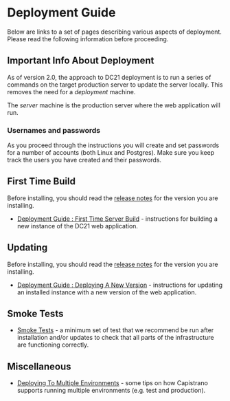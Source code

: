 # Deployment Guide

Below are links to a set of pages describing various aspects of deployment. Please read the following information before proceeding.

## Important Info About Deployment
As of version 2.0, the approach to DC21 deployment is to run a series of commands on the target production server to update the server locally. This removes the need for a _deployment_ machine.

The _server_ machine is the production server where the web application will run.

### Usernames and passwords
As you proceed through the instructions you will create and set passwords for a number of accounts (both Linux and Postgres). Make sure you keep track the users you have created and their passwords.

## First Time Build
Before installing, you should read the [release notes](README.md#version-documentation) for the version you are installing.
* [Deployment Guide : First Time Server Build](Deployment_Guide_-_First_Time_Server_Build.md) - instructions for building a new instance of the DC21 web application.

## Updating
Before installing, you should read the [release notes](README.md#version-documentation) for the version you are installing.
* [Deployment Guide : Deploying A New Version](Deployment_Guide_-_Deploying_A_New_Version.md) - instructions for updating an installed instance with a new version of the web application.

## Smoke Tests
* [Smoke Tests](Smoke_tests.md) - a minimum set of test that we recommend be run after installation and/or updates to check that all parts of the infrastructure are functioning correctly.

## Miscellaneous
* [Deploying To Multiple Environments](Deploying_to_multiple_environments.md) - some tips on how Capistrano supports running multiple environments (e.g. test and production).
